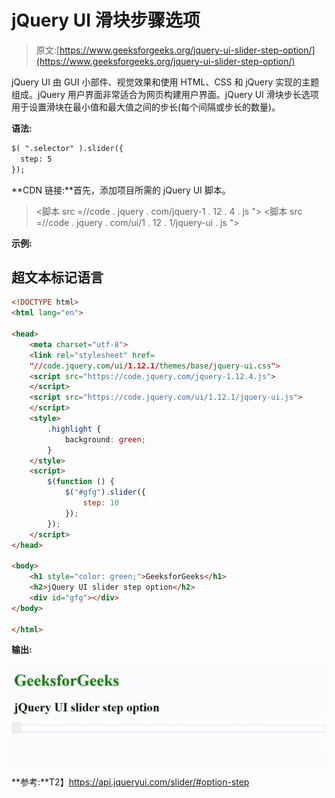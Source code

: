 # jQuery UI 滑块步骤选项

> 原文:[https://www.geeksforgeeks.org/jquery-ui-slider-step-option/](https://www.geeksforgeeks.org/jquery-ui-slider-step-option/)

jQuery UI 由 GUI 小部件、视觉效果和使用 HTML、CSS 和 jQuery 实现的主题组成。jQuery 用户界面非常适合为网页构建用户界面。jQuery UI 滑块步长选项用于设置滑块在最小值和最大值之间的步长(每个间隔或步长的数量)。

**语法:**

```html
$( ".selector" ).slider({
  step: 5
});
```

**CDN 链接:**首先，添加项目所需的 jQuery UI 脚本。

> <link rel="”stylesheet”" href="”//code.jquery.com/ui/1.12.1/themes/smoothness/jquery-ui.css”">
> <脚本 src =//code . jquery . com/jquery-1 . 12 . 4 . js "></脚本>
> <脚本 src =//code . jquery . com/ui/1 . 12 . 1/jquery-ui . js "></脚本>

**示例:**

## 超文本标记语言

```html
<!DOCTYPE html>
<html lang="en">

<head>
    <meta charset="utf-8">
    <link rel="stylesheet" href=
    "//code.jquery.com/ui/1.12.1/themes/base/jquery-ui.css">
    <script src="https://code.jquery.com/jquery-1.12.4.js">
    </script>
    <script src="https://code.jquery.com/ui/1.12.1/jquery-ui.js">
    </script>
    <style>
        .highlight {
            background: green;
        }
    </style>
    <script>
        $(function () {
            $("#gfg").slider({
                step: 10
            });
        });
    </script>
</head>

<body>
    <h1 style="color: green;">GeeksforGeeks</h1>
    <h2>jQuery UI slider step option</h2>
    <div id="gfg"></div>
</body>

</html>
```

**输出:**

![](img/a4d91e034f67e10bcd9f0a28b5243124.png)

**参考:**T2】https://api.jqueryui.com/slider/#option-step